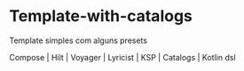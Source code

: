 # Template-with-catalogs

Template simples com alguns presets

Compose | Hilt | Voyager | Lyricist | KSP | Catalogs | Kotlin dsl
